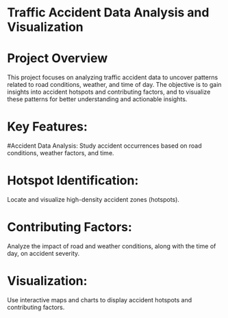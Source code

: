# Traffic Accident Data Analysis and Visualization

# Project Overview
This project focuses on analyzing traffic accident data to uncover patterns related to road conditions, weather, and time of day. The objective is to gain insights into accident hotspots and contributing factors, and to visualize these patterns for better understanding and actionable insights.

# Key Features:

#Accident Data Analysis: 
Study accident occurrences based on road conditions, weather factors, and time.<br>

# Hotspot Identification:
Locate and visualize high-density accident zones (hotspots).<br>
# Contributing Factors:
Analyze the impact of road and weather conditions, along with the time of day, on accident severity.<br>

# Visualization: 
Use interactive maps and charts to display accident hotspots and contributing factors.

